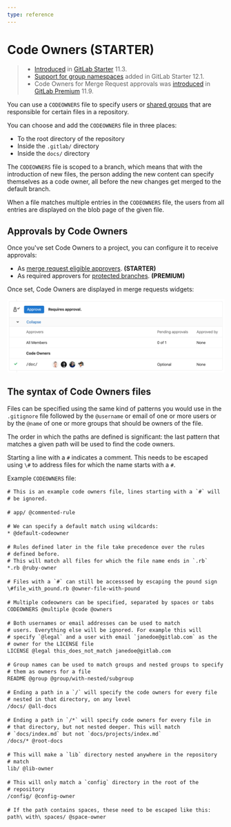 ```yaml
---
type: reference
---
```


# Code Owners **(STARTER)**

> - [Introduced](https://gitlab.com/gitlab-org/gitlab/merge_requests/6916)
in [GitLab Starter](https://about.gitlab.com/pricing/) 11.3.
> - [Support for group namespaces](https://gitlab.com/gitlab-org/gitlab-foss/issues/53182) added in GitLab Starter 12.1.
> - Code Owners for Merge Request approvals was [introduced](https://gitlab.com/gitlab-org/gitlab/issues/4418) in [GitLab Premium](https://about.gitlab.com/pricing/) 11.9.

You can use a `CODEOWNERS` file to specify users or
[shared groups](members/share_project_with_groups.md)
that are responsible for certain files in a repository.

You can choose and add the `CODEOWNERS` file in three places:

- To the root directory of the repository
- Inside the `.gitlab/` directory
- Inside the `docs/` directory

The `CODEOWNERS` file is scoped to a branch, which means that with the
introduction of new files, the person adding the new content can
specify themselves as a code owner, all before the new changes
get merged to the default branch.

When a file matches multiple entries in the `CODEOWNERS` file,
the users from all entries are displayed on the blob page of
the given file.

## Approvals by Code Owners

Once you've set Code Owners to a project, you can configure it to
receive approvals:

- As [merge request eligible approvers](merge_requests/merge_request_approvals.md#code-owners-as-eligible-approvers-starter). **(STARTER)**
- As required approvers for [protected branches](protected_branches.md#protected-branches-approval-by-code-owners-premium). **(PREMIUM)**

Once set, Code Owners are displayed in merge requests widgets:

![MR widget - Code Owners](img/code_owners_mr_widget_v12_4.png)

## The syntax of Code Owners files

Files can be specified using the same kind of patterns you would use
in the `.gitignore` file followed by the `@username` or email of one
or more users or by the `@name` of one or more groups that should
be owners of the file.

The order in which the paths are defined is significant: the last
pattern that matches a given path will be used to find the code
owners.

Starting a line with a `#` indicates a comment. This needs to be
escaped using `\#` to address files for which the name starts with a
`#`.

Example `CODEOWNERS` file:

```
# This is an example code owners file, lines starting with a `#` will
# be ignored.

# app/ @commented-rule

# We can specify a default match using wildcards:
* @default-codeowner

# Rules defined later in the file take precedence over the rules
# defined before.
# This will match all files for which the file name ends in `.rb`
*.rb @ruby-owner

# Files with a `#` can still be accesssed by escaping the pound sign
\#file_with_pound.rb @owner-file-with-pound

# Multiple codeowners can be specified, separated by spaces or tabs
CODEOWNERS @multiple @code @owners

# Both usernames or email addresses can be used to match
# users. Everything else will be ignored. For example this will
# specify `@legal` and a user with email `janedoe@gitlab.com` as the
# owner for the LICENSE file
LICENSE @legal this_does_not_match janedoe@gitlab.com

# Group names can be used to match groups and nested groups to specify
# them as owners for a file
README @group @group/with-nested/subgroup

# Ending a path in a `/` will specify the code owners for every file
# nested in that directory, on any level
/docs/ @all-docs

# Ending a path in `/*` will specify code owners for every file in
# that directory, but not nested deeper. This will match
# `docs/index.md` but not `docs/projects/index.md`
/docs/* @root-docs

# This will make a `lib` directory nested anywhere in the repository
# match
lib/ @lib-owner

# This will only match a `config` directory in the root of the
# repository
/config/ @config-owner

# If the path contains spaces, these need to be escaped like this:
path\ with\ spaces/ @space-owner
```
